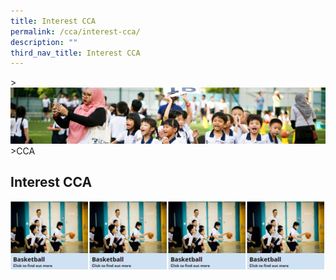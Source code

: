 ```yaml
---
title: Interest CCA
permalink: /cca/interest-cca/
description: ""
third_nav_title: Interest CCA
---
```

&gt;![](/images/CCA/CCA_02.jpg)
&gt;CCA

## Interest CCA

<p><a href="link">
<img align="left" style="width:25%" src="/images/CCA/Basketball.jpg">
</a></p>

<p><a href="link">
<img align="left" style="width:25%" src="/images/CCA/Basketball.jpg">
</a></p>

<p><a href="link">
<img align="left" style="width:25%" src="/images/CCA/Basketball.jpg">
</a></p>
																																													
<p><a href="link">
<img align="left" style="width:25%" src="/images/CCA/Basketball.jpg">
</a></p>